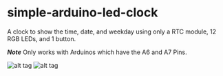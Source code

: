 # simple-arduino-led-clock
A clock to show the time, date, and weekday using only a RTC module, 12 RGB LEDs, and 1 button.

**_Note_** Only works with Arduinos which have the A6 and A7 Pins.

![alt tag](https://raw.githubusercontent.com/CHrisAsi/simple-arduino-led-clock/master/fritzing/project_bb.png)
![alt tag](https://raw.githubusercontent.com/CHrisAsi/simple-arduino-led-clock/master/fritzing/project_schem.png)
